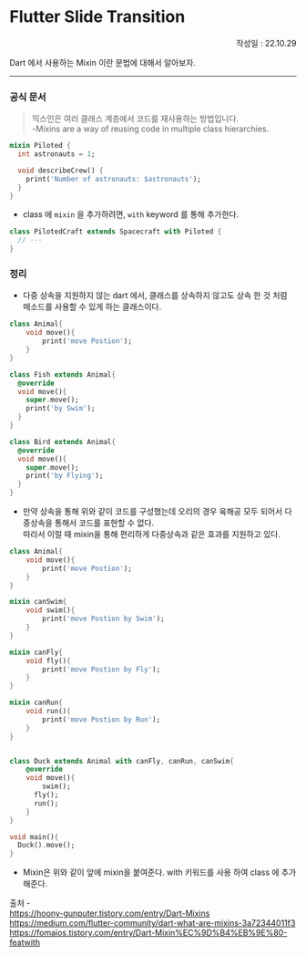 # Flutter Slide Transition

<p align="right">작성일 : 22.10.29</p>

Dart 에서 사용하는 Mixin 이란 문법에 대해서 알아보자.

--------------

### 공식 문서

> 믹스인은 여러 클래스 계층에서 코드를 재사용하는 방법입니다.   
> -Mixins are a way of reusing code in multiple class hierarchies. 
```dart
mixin Piloted {
  int astronauts = 1;

  void describeCrew() {
    print('Number of astronauts: $astronauts');
  }
}
```
- class 에 ```mixin``` 을 추가하려면, ```with``` keyword 를 통해 추가한다.
```dart
class PilotedCraft extends Spacecraft with Piloted {
  // ···
}
```


### 정리

- 다중 상속을 지원하지 않는 dart 에서, 클래스를 상속하지 않고도 
상속 한 것 처럼 메소드를 사용할 수 있게 하는 클래스이다.

```dart
class Animal{
	void move(){
    	print('move Postion');
    }
}

class Fish extends Animal{
  @override
  void move(){
    super.move();
    print('by Swim');
  }
}

class Bird extends Animal{
  @override
  void move(){
    super.move();
    print('by Flying');
  }
}
```
- 만약 상속을 통해 위와 같이 코드를 구성했는데 오리의 경우 육해공 모두 되어서 다중상속을 통해서 코드를 표현할 수 없다.    
따라서 이럴 때 mixin을 통해 편리하게 다중상속과 같은 효과를 지원하고 있다.

```dart
class Animal{
	void move(){
    	print('move Postion');
    }
}

mixin canSwim{
	void swim(){
    	print('move Postion by Swim');
    }
}

mixin canFly{
	void fly(){
    	print('move Postion by Fly');
    }
}

mixin canRun{
	void run(){
    	print('move Postion by Run');
    }
}


class Duck extends Animal with canFly, canRun, canSwim{
	@override
    void move(){
    	swim();
      fly();
      run();
    }
}

void main(){
  Duck().move();
}
```
- Mixin은 위와 같이 앞에 mixin을 붙여준다. with 키워드를 사용 하여 class 에 추가해준다.


출처 -  
https://hoony-gunputer.tistory.com/entry/Dart-Mixins  
https://medium.com/flutter-community/dart-what-are-mixins-3a72344011f3  
https://fomaios.tistory.com/entry/Dart-Mixin%EC%9D%B4%EB%9E%80-featwith  